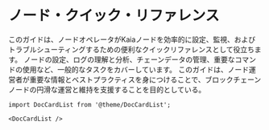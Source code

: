 # ノード・クイック・リファレンス

このガイドは、ノードオペレータがKaiaノードを効率的に設定、監視、およびトラブルシューティングするための便利なクイックリファレンスとして役立ちます。 ノードの設定、ログの理解と分析、チェーンデータの管理、重要なコマンドの使用など、一般的なタスクをカバーしています。 このガイドは、ノード運営者が重要な情報とベストプラクティスを身につけることで、ブロックチェーンノードの円滑な運営と維持を支援することを目的としている。

```mdx-code-block
import DocCardList from '@theme/DocCardList';

<DocCardList />
```
